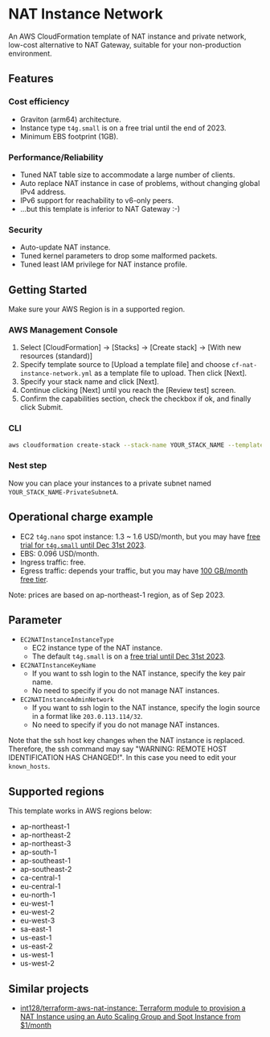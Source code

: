 # NAT Instance Network

An AWS CloudFormation template of NAT instance and private network, low-cost alternative to NAT Gateway, suitable for your non-production environment.

## Features

### Cost efficiency

* Graviton (arm64) architecture.
* Instance type `t4g.small` is on a free trial until the end of 2023.
* Minimum EBS footprint (1GB).

### Performance/Reliability

* Tuned NAT table size to accommodate a large number of clients.
* Auto replace NAT instance in case of problems, without changing global IPv4 address.
* IPv6 support for reachability to v6-only peers.
* ...but this template is inferior to NAT Gateway :-)

### Security

* Auto-update NAT instance.
* Tuned kernel parameters to drop some malformed packets.
* Tuned least IAM privilege for NAT instance profile.

## Getting Started

Make sure your AWS Region is in a supported region.

### AWS Management Console

1. Select [CloudFormation] -> [Stacks] -> [Create stack] -> [With new resources (standard)]
2. Specify template source to [Upload a template file] and choose  `cf-nat-instance-network.yml` as a template file to upload. Then click [Next].
3. Specify your stack name and click [Next].
4. Continue clicking [Next] until you reach the [Review test] screen.
5. Confirm the capabilities section, check the checkbox if ok, and finally click Submit.

### CLI

```bash
aws cloudformation create-stack --stack-name YOUR_STACK_NAME --template-body "file://$(realpath cf-nat-instance-network.yml)" --capabilities CAPABILITY_IAM
```

### Nest step

Now you can place your instances to a private subnet named `YOUR_STACK_NAME-PrivateSubnetA`.

## Operational charge example

* EC2 `t4g.nano` spot instance: 1.3 ~ 1.6 USD/month, but you may have [free trial for `t4g.small` until Dec 31st 2023](https://repost.aws/articles/ARdZ3_Qv8TQdyWhmy4npRMRQ/announcing-amazon-ec2-t4g-free-trial-extension).
* EBS: 0.096 USD/month.
* Ingress traffic: free.
* Egress traffic: depends your traffic, but you may have [100 GB/month free tier](https://aws.amazon.com/blogs/aws/aws-free-tier-data-transfer-expansion-100-gb-from-regions-and-1-tb-from-amazon-cloudfront-per-month/).

Note: prices are based on ap-northeast-1 region, as of Sep 2023.

## Parameter

* `EC2NATInstanceInstanceType`
  * EC2 instance type of the NAT instance.
  * The default `t4g.small` is on a [free trial until Dec 31st 2023](https://repost.aws/articles/ARdZ3_Qv8TQdyWhmy4npRMRQ/announcing-amazon-ec2-t4g-free-trial-extension).
* `EC2NATInstanceKeyName`
  * If you want to ssh login to the NAT instance, specify the key pair name.
  * No need to specify if you do not manage NAT instances.
* `EC2NATInstanceAdminNetwork`
  * If you want to ssh login to the NAT instance, specify the login source in a format like `203.0.113.114/32`.
  * No need to specify if you do not manage NAT instances.

Note that the ssh host key changes when the NAT instance is replaced. Therefore, the ssh command may say "WARNING: REMOTE HOST IDENTIFICATION HAS CHANGED!". In this case you need to edit your `known_hosts`.

## Supported regions

This template works in AWS regions below:

* ap-northeast-1
* ap-northeast-2
* ap-northeast-3
* ap-south-1
* ap-southeast-1
* ap-southeast-2
* ca-central-1
* eu-central-1
* eu-north-1
* eu-west-1
* eu-west-2
* eu-west-3
* sa-east-1
* us-east-1
* us-east-2
* us-west-1
* us-west-2

## Similar projects

* [int128/terraform-aws-nat-instance: Terraform module to provision a NAT Instance using an Auto Scaling Group and Spot Instance from $1/month](https://github.com/int128/terraform-aws-nat-instance)

